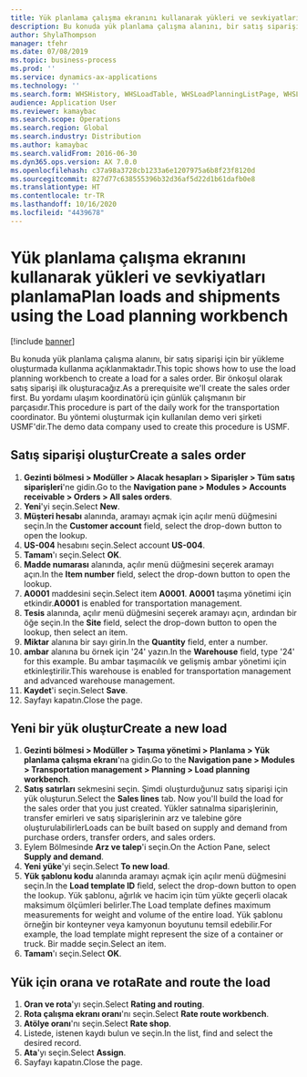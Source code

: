 ```yaml
---
title: Yük planlama çalışma ekranını kullanarak yükleri ve sevkiyatları planlama
description: Bu konuda yük planlama çalışma alanını, bir satış siparişi için bir yükleme oluşturmada kullanma açıklanmaktadır.
author: ShylaThompson
manager: tfehr
ms.date: 07/08/2019
ms.topic: business-process
ms.prod: ''
ms.service: dynamics-ax-applications
ms.technology: ''
ms.search.form: WHSHistory, WHSLoadTable, WHSLoadPlanningListPage, WHSLoadPlanningWorkbench
audience: Application User
ms.reviewer: kamaybac
ms.search.scope: Operations
ms.search.region: Global
ms.search.industry: Distribution
ms.author: kamaybac
ms.search.validFrom: 2016-06-30
ms.dyn365.ops.version: AX 7.0.0
ms.openlocfilehash: c37a98a3728cb1233a6e1207975a6b8f23f8120d
ms.sourcegitcommit: 827d77c638555396b32d36af5d22d1b61dafb0e8
ms.translationtype: HT
ms.contentlocale: tr-TR
ms.lasthandoff: 10/16/2020
ms.locfileid: "4439678"
---
```

# <a name="plan-loads-and-shipments-using-the-load-planning-workbench"></a><span data-ttu-id="e2210-103">Yük planlama çalışma ekranını kullanarak yükleri ve sevkiyatları planlama</span><span class="sxs-lookup"><span data-stu-id="e2210-103">Plan loads and shipments using the Load planning workbench</span></span>

[!include [banner](../../includes/banner.md)]

<span data-ttu-id="e2210-104">Bu konuda yük planlama çalışma alanını, bir satış siparişi için bir yükleme oluşturmada kullanma açıklanmaktadır.</span><span class="sxs-lookup"><span data-stu-id="e2210-104">This topic shows how to use the load planning workbench to create a load for a sales order.</span></span> <span data-ttu-id="e2210-105">Bir önkoşul olarak satış siparişi ilk oluşturacağız.</span><span class="sxs-lookup"><span data-stu-id="e2210-105">As a prerequisite we'll create the sales order first.</span></span> <span data-ttu-id="e2210-106">Bu yordamı ulaşım koordinatörü için günlük çalışmanın bir parçasıdır.</span><span class="sxs-lookup"><span data-stu-id="e2210-106">This procedure is part of the daily work for the transportation coordinator.</span></span> <span data-ttu-id="e2210-107">Bu yöntemi oluşturmak için kullanılan demo veri şirketi USMF'dir.</span><span class="sxs-lookup"><span data-stu-id="e2210-107">The demo data company used to create this procedure is USMF.</span></span>


## <a name="create-a-sales-order"></a><span data-ttu-id="e2210-108">Satış siparişi oluştur</span><span class="sxs-lookup"><span data-stu-id="e2210-108">Create a sales order</span></span>
1. <span data-ttu-id="e2210-109">**Gezinti bölmesi > Modüller > Alacak hesapları > Siparişler > Tüm satış siparişleri**'ne gidin.</span><span class="sxs-lookup"><span data-stu-id="e2210-109">Go to the **Navigation pane > Modules > Accounts receivable > Orders > All sales orders**.</span></span>
2. <span data-ttu-id="e2210-110">**Yeni**'yi seçin.</span><span class="sxs-lookup"><span data-stu-id="e2210-110">Select **New**.</span></span>
3. <span data-ttu-id="e2210-111">**Müşteri hesabı** alanında, aramayı açmak için açılır menü düğmesini seçin.</span><span class="sxs-lookup"><span data-stu-id="e2210-111">In the **Customer account** field, select the drop-down button to open the lookup.</span></span>
4. <span data-ttu-id="e2210-112">**US-004** hesabını seçin.</span><span class="sxs-lookup"><span data-stu-id="e2210-112">Select account **US-004**.</span></span>
5. <span data-ttu-id="e2210-113">**Tamam**'ı seçin.</span><span class="sxs-lookup"><span data-stu-id="e2210-113">Select **OK**.</span></span>
6. <span data-ttu-id="e2210-114">**Madde numarası** alanında, açılır menü düğmesini seçerek aramayı açın.</span><span class="sxs-lookup"><span data-stu-id="e2210-114">In the **Item number** field, select the drop-down button to open the lookup.</span></span>
7. <span data-ttu-id="e2210-115">**A0001** maddesini seçin.</span><span class="sxs-lookup"><span data-stu-id="e2210-115">Select item **A0001**.</span></span> <span data-ttu-id="e2210-116">**A0001** taşıma yönetimi için etkindir.</span><span class="sxs-lookup"><span data-stu-id="e2210-116">**A0001** is enabled for transportation management.</span></span>  
8. <span data-ttu-id="e2210-117">**Tesis** alanında, açılır menü düğmesini seçerek aramayı açın, ardından bir öğe seçin.</span><span class="sxs-lookup"><span data-stu-id="e2210-117">In the **Site** field, select the drop-down button to open the lookup, then select an item.</span></span>
9. <span data-ttu-id="e2210-118">**Miktar** alanına bir sayı girin.</span><span class="sxs-lookup"><span data-stu-id="e2210-118">In the **Quantity** field, enter a number.</span></span>
10. <span data-ttu-id="e2210-119">**ambar** alanına bu örnek için '24' yazın.</span><span class="sxs-lookup"><span data-stu-id="e2210-119">In the **Warehouse** field, type '24' for this example.</span></span> <span data-ttu-id="e2210-120">Bu ambar taşımacılık ve gelişmiş ambar yönetimi için etkinleştirilir.</span><span class="sxs-lookup"><span data-stu-id="e2210-120">This warehouse is enabled for transportation management and advanced warehouse management.</span></span>  
11. <span data-ttu-id="e2210-121">**Kaydet**'i seçin.</span><span class="sxs-lookup"><span data-stu-id="e2210-121">Select **Save**.</span></span>
12. <span data-ttu-id="e2210-122">Sayfayı kapatın.</span><span class="sxs-lookup"><span data-stu-id="e2210-122">Close the page.</span></span>

## <a name="create-a-new-load"></a><span data-ttu-id="e2210-123">Yeni bir yük oluştur</span><span class="sxs-lookup"><span data-stu-id="e2210-123">Create a new load</span></span>
1. <span data-ttu-id="e2210-124">**Gezinti bölmesi > Modüller > Taşıma yönetimi > Planlama > Yük planlama çalışma ekranı**'na gidin.</span><span class="sxs-lookup"><span data-stu-id="e2210-124">Go to the **Navigation pane > Modules > Transportation management > Planning > Load planning workbench**.</span></span>
2. <span data-ttu-id="e2210-125">**Satış satırları** sekmesini seçin. Şimdi oluşturduğunuz satış siparişi için yük oluşturun.</span><span class="sxs-lookup"><span data-stu-id="e2210-125">Select the **Sales lines** tab. Now you'll build the load for the sales order that you just created.</span></span> <span data-ttu-id="e2210-126">Yükler satınalma siparişlerinin, transfer emirleri ve satış siparişlerinin arz ve talebine göre oluşturulabilirler</span><span class="sxs-lookup"><span data-stu-id="e2210-126">Loads can be built based on supply and demand from purchase orders, transfer orders, and sales orders.</span></span>  
3. <span data-ttu-id="e2210-127">Eylem Bölmesinde **Arz ve talep**'i seçin.</span><span class="sxs-lookup"><span data-stu-id="e2210-127">On the Action Pane, select **Supply and demand**.</span></span>
4. <span data-ttu-id="e2210-128">**Yeni yüke**'yi seçin.</span><span class="sxs-lookup"><span data-stu-id="e2210-128">Select **To new load**.</span></span>
5. <span data-ttu-id="e2210-129">**Yük şablonu kodu** alanında aramayı açmak için açılır menü düğmesini seçin.</span><span class="sxs-lookup"><span data-stu-id="e2210-129">In the **Load template ID** field, select the drop-down button to open the lookup.</span></span> <span data-ttu-id="e2210-130">Yük şablonu, ağırlık ve hacim için tüm yükte geçerli olacak maksimum ölçümleri belirler.</span><span class="sxs-lookup"><span data-stu-id="e2210-130">The Load template defines maximum measurements for weight and volume of the entire load.</span></span> <span data-ttu-id="e2210-131">Yük şablonu örneğin bir konteyner veya kamyonun boyutunu temsil edebilir.</span><span class="sxs-lookup"><span data-stu-id="e2210-131">For example, the load template might represent the size of a container or truck.</span></span> <span data-ttu-id="e2210-132">Bir madde seçin.</span><span class="sxs-lookup"><span data-stu-id="e2210-132">Select an item.</span></span>
6. <span data-ttu-id="e2210-133">**Tamam**'ı seçin.</span><span class="sxs-lookup"><span data-stu-id="e2210-133">Select **OK**.</span></span>

## <a name="rate-and-route-the-load"></a><span data-ttu-id="e2210-134">Yük için orana ve rota</span><span class="sxs-lookup"><span data-stu-id="e2210-134">Rate and route the load</span></span>
1. <span data-ttu-id="e2210-135">**Oran ve rota**'yı seçin.</span><span class="sxs-lookup"><span data-stu-id="e2210-135">Select **Rating and routing**.</span></span>
2. <span data-ttu-id="e2210-136">**Rota çalışma ekranı oranı**'nı seçin.</span><span class="sxs-lookup"><span data-stu-id="e2210-136">Select **Rate route workbench**.</span></span>
3. <span data-ttu-id="e2210-137">**Atölye oranı**'nı seçin.</span><span class="sxs-lookup"><span data-stu-id="e2210-137">Select **Rate shop**.</span></span>
4. <span data-ttu-id="e2210-138">Listede, istenen kaydı bulun ve seçin.</span><span class="sxs-lookup"><span data-stu-id="e2210-138">In the list, find and select the desired record.</span></span>
5. <span data-ttu-id="e2210-139">**Ata**'yı seçin.</span><span class="sxs-lookup"><span data-stu-id="e2210-139">Select **Assign**.</span></span>
6. <span data-ttu-id="e2210-140">Sayfayı kapatın.</span><span class="sxs-lookup"><span data-stu-id="e2210-140">Close the page.</span></span>

